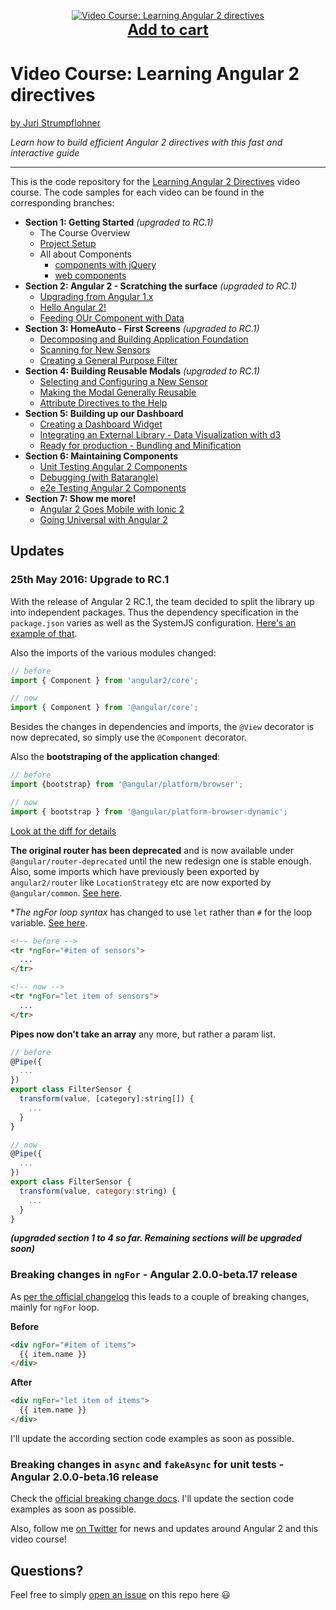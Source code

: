<p align="center">
  <a href="https://goo.gl/iJKPUi">
    <img src="https://dz13w8afd47il.cloudfront.net/sites/default/files/imagecache/ppv4_main_book_cover/bookretailers/9781785884702.jpg" alt="Video Course: Learning Angular 2 directives" />
  </a>
  <br />
  <a href="https://goo.gl/iJKPUi" style="font-size:24px;font-weight:bold">Add to cart</a>
</p>

# Video Course: Learning Angular 2 directives

[by Juri Strumpflohner](https://twitter.com/juristr)

_Learn how to build efficient Angular 2 directives with this fast and interactive guide_

---

This is the code repository for the [Learning Angular 2 Directives](https://goo.gl/iJKPUi) video course. The code
samples for each video can be found in the corresponding branches:

- **Section 1: Getting Started** _(upgraded to RC.1)_
  - The Course Overview
  - [Project Setup](https://github.com/juristr/learning-angular2-directives-course/tree/1.2-project-setup)
  - All about Components
    - [components with jQuery](https://github.com/juristr/learning-angular2-directives-course/tree/1.3.1-jquery-component)
    - [web components](https://github.com/juristr/learning-angular2-directives-course/tree/1.3.2-vanilla-components)
- **Section 2: Angular 2 - Scratching the surface** _(upgraded to RC.1)_
  - [Upgrading from Angular 1.x](https://github.com/juristr/learning-angular2-directives-course/tree/2.1-upgrade-ng-1)
  - [Hello Angular 2!](https://github.com/juristr/learning-angular2-directives-course/tree/2.2-hello-angular2)
  - [Feeding OUr Component with Data](https://github.com/juristr/learning-angular2-directives-course/tree/2.3-feeding-with-data)
- **Section 3: HomeAuto - First Screens** _(upgraded to RC.1)_
  - [Decomposing and Building Application Foundation](https://github.com/juristr/learning-angular2-directives-course/tree/3.1-decompose-app-foundation-v2)
  - [Scanning for New Sensors](https://github.com/juristr/learning-angular2-directives-course/tree/3.2-scanning-new-sensors-v2)
  - [Creating a General Purpose Filter](https://github.com/juristr/learning-angular2-directives-course/tree/3.3-general-purpose-filter-v2)
- **Section 4: Building Reusable Modals** _(upgraded to RC.1)_
  - [Selecting and Configuring a New Sensor](https://github.com/juristr/learning-angular2-directives-course/tree/4.1-configure-sensor-v2)
  - [Making the Modal Generally Reusable](https://github.com/juristr/learning-angular2-directives-course/tree/4.2-modal-reusable-v2)
  - [Attribute Directives to the Help](https://github.com/juristr/learning-angular2-directives-course/tree/4.3-attribute-directives-v2)
- **Section 5: Building up our Dashboard**
  - [Creating a Dashboard Widget](https://github.com/juristr/learning-angular2-directives-course/tree/5.1-create-dashboard-widget-v2)
  - [Integrating an External Library - Data Visualization with d3](https://github.com/juristr/learning-angular2-directives-course/tree/5.2-integrate-d3-v2)
  - [Ready for production - Bundling and Minification](https://github.com/juristr/learning-angular2-directives-course/tree/5.3-ready-for-production-v2)
- **Section 6: Maintaining Components**
  - [Unit Testing Angular 2 Components](https://github.com/juristr/learning-angular2-directives-course/tree/6.1-unittesting-v2)
  - [Debugging (with Batarangle)](https://github.com/juristr/learning-angular2-directives-course/tree/6.2-debugging-v2)
  - [e2e Testing Angular 2 Components](https://github.com/juristr/learning-angular2-directives-course/tree/6.3-ui-testing-protractor-v2)
- **Section 7: Show me more!**
  - [Angular 2 Goes Mobile with Ionic 2](https://github.com/juristr/learning-angular2-directives-course/tree/7.1-ionic)
  - [Going Universal with Angular 2](https://github.com/juristr/learning-angular2-directives-course/tree/7.2-angular-universal-v2)


## Updates

### 25th May 2016: Upgrade to RC.1

With the release of Angular 2 RC.1, the team decided to split the library up into independent packages. Thus the dependency specification in the `package.json` varies as well as the SystemJS configuration. [Here's an example of that](https://github.com/juristr/learning-angular2-directives-course/commit/61db60ed69a40ffdd5f6aa49397f0c80fb9a195a).

Also the imports of the various modules changed:

```javascript
// before
import { Component } from 'angular2/core';

// now
import { Component } from '@angular/core';
```

Besides the changes in dependencies and imports, the `@View` decorator is now deprecated, so simply use the `@Component` decorator. 

Also the **bootstraping of the application changed**:

```javascript
// before
import {bootstrap} from '@angular/platform/browser';

// now
import { bootstrap } from '@angular/platform-browser-dynamic';
```

[Look at the diff for details](https://github.com/juristr/learning-angular2-directives-course/commit/a71c67da74a91f8cfdd0da5c8da53dbb87b9e689)

**The original router has been deprecated** and is now available under `@angular/router-deprecated` until the new redesign one is stable enough. Also, some imports which have previously been exported by `angular2/router` like `LocationStrategy` etc are now exported by `@angular/common`. [See here](https://github.com/juristr/learning-angular2-directives-course/blob/3.2-scanning-new-sensors-v2/app/main.ts#L4).

**The *ngFor loop syntax** has changed to use `let` rather than `#` for the loop variable. [See here](https://github.com/juristr/learning-angular2-directives-course/commit/c14147cbf35e8d90cf65f9033c89b3fdb502f454).

```html
<!-- before -->
<tr *ngFor="#item of sensors">
  ...
</tr>

<!-- now -->
<tr *ngFor="let item of sensors">
  ...
</tr>
```

**Pipes now don't take an array** any more, but rather a param list.

```javascript
// before
@Pipe({
  ...
})
export class FilterSensor {
  transform(value, [category]:string[]) {
    ...
  }
}

// now
@Pipe({
  ...
})
export class FilterSensor {
  transform(value, category:string) {
    ...
  }
}
```

**_(upgraded section 1 to 4 so far. Remaining sections will be upgraded soon)_**

### Breaking changes in `ngFor` - Angular 2.0.0-beta.17 release

As [per the official changelog](https://github.com/angular/angular/blob/master/CHANGELOG.md#200-beta17-2016-04-28) this leads to a couple of breaking changes, mainly for `ngFor` loop.

**Before**

```html
<div ngFor="#item of items">
  {{ item.name }}
</div>
```

**After**

```html
<div ngFor="let item of items">
  {{ item.name }}
</div>
```

I'll update the according section code examples as soon as possible.

### Breaking changes in `async` and `fakeAsync` for unit tests - Angular 2.0.0-beta.16 release

Check the [official breaking change docs](https://github.com/angular/angular/blob/master/CHANGELOG.md#breaking-changes-1). I'll update the section code examples as soon as possible.

Also, follow me [on Twitter](https://twitter.com/juristr) for news and updates around Angular 2 and this video course!

## Questions?

Feel free to simply [open an issue](https://github.com/juristr/learning-angular2-directives-course/issues) on this repo here :smiley:

